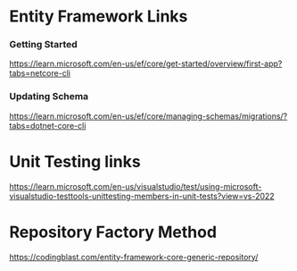 ﻿# Entity Framework Links
### Getting Started
https://learn.microsoft.com/en-us/ef/core/get-started/overview/first-app?tabs=netcore-cli
### Updating Schema
https://learn.microsoft.com/en-us/ef/core/managing-schemas/migrations/?tabs=dotnet-core-cli

# Unit Testing links
https://learn.microsoft.com/en-us/visualstudio/test/using-microsoft-visualstudio-testtools-unittesting-members-in-unit-tests?view=vs-2022

# Repository Factory Method
https://codingblast.com/entity-framework-core-generic-repository/